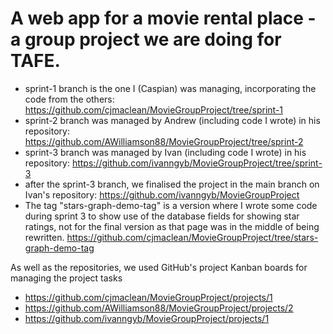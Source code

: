 # A web app for a movie rental place - a group project we are doing for TAFE.

* sprint-1 branch is the one I (Caspian) was managing, incorporating the code from the others: https://github.com/cjmaclean/MovieGroupProject/tree/sprint-1 
* sprint-2 branch was managed by Andrew (including code I wrote) in his repository: https://github.com/AWilliamson88/MovieGroupProject/tree/sprint-2
* sprint-3 branch was managed by Ivan (including code I wrote) in his repository: https://github.com/ivanngyb/MovieGroupProject/tree/sprint-3
* after the sprint-3 branch, we finalised the project in the main branch on Ivan's repository: https://github.com/ivanngyb/MovieGroupProject
* The tag "stars-graph-demo-tag" is a version where I wrote some code during sprint 3 to show use of the database fields for showing star ratings, not for the final version as that page was in the middle of being rewritten. https://github.com/cjmaclean/MovieGroupProject/tree/stars-graph-demo-tag

As well as the repositories, we used GitHub's project Kanban boards for managing the project tasks
* https://github.com/cjmaclean/MovieGroupProject/projects/1
* https://github.com/AWilliamson88/MovieGroupProject/projects/2
* https://github.com/ivanngyb/MovieGroupProject/projects/1
